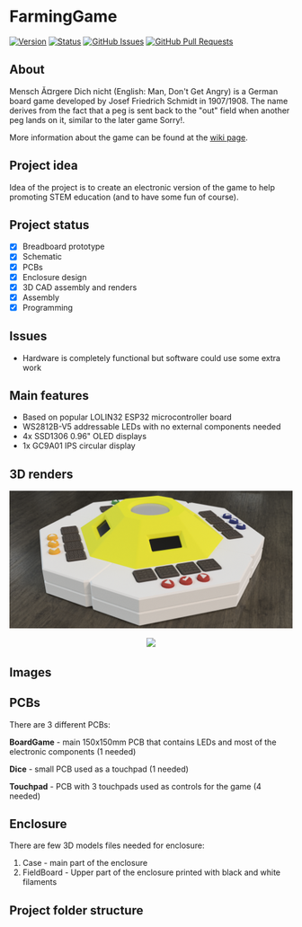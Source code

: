# FarmingGame

[![Version](https://img.shields.io/github/v/release/jkordek1/Man-Don-t-Get-Angry-Board-game)](https://github.com/jkordek1/Man-Don-t-Get-Angry-Board-game/releases/tag/Initial)
[![Status](https://img.shields.io/badge/status-active-success.svg)]()
[![GitHub Issues](https://img.shields.io/github/issues/jkordek1/Man-Don-t-Get-Angry-Board-game)](https://github.com/jkordek1/Man-Don-t-Get-Angry-Board-game/issues)
[![GitHub Pull Requests](https://img.shields.io/github/issues-pr/jkordek1/Man-Don-t-Get-Angry-Board-game)](https://github.com/jkordek1/Man-Don-t-Get-Angry-Board-game/pulls)

## About

Mensch Ă¤rgere Dich nicht (English: Man, Don't Get Angry) is a German board game developed by Josef Friedrich Schmidt in 1907/1908.
The name derives from the fact that a peg is sent back to the "out" field when another peg lands on it, similar to the later game Sorry!.

More information about the game can be found at the [wiki page](https://en.wikipedia.org/wiki/Mensch_%C3%A4rgere_Dich_nicht).

## Project idea
Idea of the project is to create an electronic version of the game to help promoting STEM education (and to have some fun of course).

## Project status
- [x] Breadboard prototype
- [x] Schematic
- [x] PCBs
- [x] Enclosure design
- [x] 3D CAD assembly and renders
- [x] Assembly
- [x] Programming

## Issues
- Hardware is completely functional but software could use some extra work

## Main features
- Based on popular LOLIN32 ESP32 microcontroller board
- WS2812B-V5 addressable LEDs with no external components needed
- 4x SSD1306 0.96" OLED displays
- 1x GC9A01 IPS circular display

## 3D renders
<p align="center">
  <img width="1000" src="https://raw.githubusercontent.com/jkordek1/FarmingGame/refs/heads/main/Images/Full2.png?token=GHSAT0AAAAAADAQO5WRSFD4EZ2NXNY4VVBMZ6UGODQ">
</p>
<p align="center">
 <img width="1000" src="https://raw.githubusercontent.com/jkordek1/FarmingGame/refs/heads/main/Images/Animation.gif?token=GHSAT0AAAAAADAQO5WQXRZWHWDRE5YH4S3AZ6UGQCQ">
</p>

## Images


## PCBs
There are 3 different PCBs:

**BoardGame** - main 150x150mm PCB that contains LEDs and most of the electronic components (1 needed)



**Dice** - small PCB used as a touchpad (1 needed)



**Touchpad** - PCB with 3 touchpads used as controls for the game (4 needed)




## Enclosure
There are few 3D models files needed for enclosure:
1. Case - main part of the enclosure
2. FieldBoard - Upper part of the enclosure printed with black and white filaments

## Project folder structure
